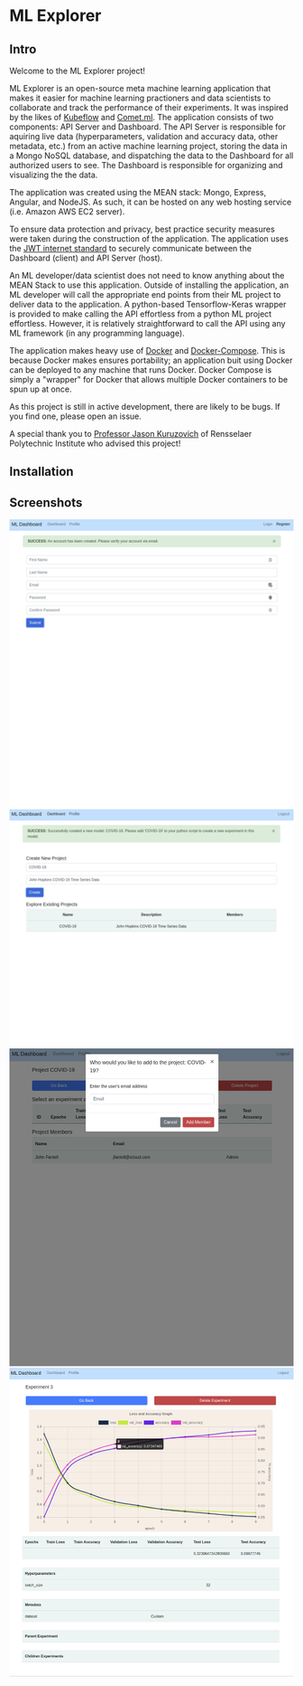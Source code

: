 # ML Explorer

## Intro

Welcome to the ML Explorer project!

ML Explorer is an open-source meta machine learning application that makes it easier for machine learning practioners 
and data scientists to collaborate and track the performance of their experiments. It was inspired by the likes of
[Kubeflow](https://www.kubeflow.org/) and [Comet.ml](https://www.comet.ml/site/). The application consists of two
components: API Server and Dashboard. The API Server is responsible for aquiring live data (hyperparameters,
validation and accuracy data, other metadata, etc.) from an active machine learning project, 
storing the data in a Mongo NoSQL database, and dispatching the data to the Dashboard for all 
authorized users to see. The Dashboard is responsible for organizing and visualizing the the data.

The application was created using the MEAN stack: Mongo, Express, Angular, and NodeJS.
As such, it can be hosted on any web hosting service (i.e. Amazon AWS EC2 server).

To ensure data protection and privacy, best practice security measures were taken during the 
construction of the application. The application uses the [JWT internet standard](https://en.wikipedia.org/wiki/JSON_Web_Token) to securely
communicate between the Dashboard (client) and API Server (host).

An ML developer/data scientist does not need to know anything about the MEAN Stack to use this application.
Outside of installing the application, an ML developer will call the appropriate end points from
their ML project to deliver data to the application. A python-based Tensorflow-Keras wrapper is provided
to make calling the API effortless from a python ML project effortless. However, it is relatively
straightforward to call the API using any ML framework (in any programming language).

The application makes heavy use of [Docker](https://www.docker.com/why-docker) and [Docker-Compose](https://docs.docker.com/compose/).
This is because Docker makes ensures portability; an application buit using Docker can be deployed to any machine
that runs Docker. Docker Compose is simply a "wrapper" for Docker that allows multiple Docker containers to be spun
up at once.

As this project is still in active development, there are likely to be bugs. If you find one, please open an issue.

A special thank you to [Professor Jason Kuruzovich](https://lallyschool.rpi.edu/faculty/jason-nicholas-kuruzovich) of Rensselaer Polytechnic Institute who advised this project!

## Installation

## Screenshots

![Alt text](/images/simple_registration.png?raw=true "Simple Registration")
![Alt text](/images/project.png?raw=true "Projects Page")
![Alt text](/images/invite.png?raw=true "Invite User")
![Alt text](/images/experiment.png?raw=true "Experiment")
